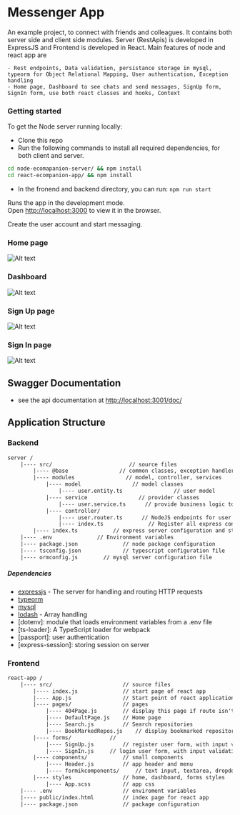 # Messenger App

An example project, to connect with friends and colleagues. It contains both server side and client side modules.
Server (RestApis) is developed in ExpressJS and Frontend is developed in React. Main features of node and react app are

    - Rest endpoints, Data validation, persistance storage in mysql, typeorm for Object Relational Mapping, User authentication, Exception handling
    - Home page, Dashboard to see chats and send messages, SignUp form, SignIn form, use both react classes and hooks, Context
    
### Getting started

To get the Node server running locally:

- Clone this repo
- Run the following commands to install all required dependencies, for both client and server.
```sh
cd node-ecomapanion-server/ && npm install
cd react-ecompanion-app/ && npm install
```
- In the fronend and backend directory, you can run: `npm run start`

Runs the app in the development mode.<br />
Open [http://localhost:3000](http://localhost:3000) to view it in the browser.

Create the user account and start messaging.

### Home page
![Alt text](/react-ecompanion-app/pubicl/home.png?raw=true "Optional Title")
### Dashboard
![Alt text](/react-ecompanion-app/pubicl/dashboard.png?raw=true "Optional Title")
### Sign Up page
![Alt text](/react-ecompanion-app/pubicl/register.png?raw=true "Optional Title")
### Sign In page
![Alt text](/react-ecompanion-app/pubicl/login.png?raw=true "Optional Title")


## Swagger Documentation
- see the api documentation at [http://localhost:3001/doc/](http://localhost:3001/doc/)

## Application Structure

### Backend

```txt
server /
    |---- src/			              // source files
        |---- @base                // common classes, exception handler, middleware, db migrations
        |---- modules                // model, controller, services
            |---- model                // model classes
                |---- user.entity.ts                // user model
            |---- service                // provider classes
                |---- user.service.ts      // provide business logic to users
            |---- controller/			         
                |---- user.router.ts      // NodeJS endpoints for user entity
                |---- index.ts			    // Register all express controller
        |---- index.ts           // express server configuration and starts listen
    |---- .env		        // Environment variables
    |---- package.json		        // node package configuration
    |---- tsconfig.json		        // typescript configuration file
    |---- ormconfig.js	      // mysql server configuration file
```

##### Dependencies

- [expressjs](https://github.com/expressjs/express) - The server for handling and routing HTTP requests
- [typeorm](https://github.com/typeorm/typeorm)
- [mysql](www.mysql.com/downloads)
- [lodash](https://lodash.com/) - Array handling
- [dotenv]: module that loads environment variables from a .env file
- [ts-loader]: A TypeScript loader for webpack
- [passport]: user authentication
- [express-session]: storing session on server


### Frontend

```txt
react-app /
    |---- src/			            // source files
        |---- index.js		        // start page of react app
        |---- App.js		        // Start point of react application, implementation of `Routes`
        |---- pages/			    // pages
            |---- 404Page.js		// display this page if route isn't define 
            |---- DefaultPage.js    // Home page
            |---- Search.js         // Search repositories
            |---- BookMarkedRepos.js    // display bookmarked repositories
        |---- forms/			// 
            |---- SignUp.js		    // register user form, with input validation
            |---- SignIn.js		// login user form, with input validation
        |---- components/			// small components
            |---- Header.js		    // app header and menu
            |---- formikcomponents/		// text input, textarea, dropdown, image uploader, multiple files uploader
        |---- styles	            // home, dashboard, forms styles
            |---- App.scss	        // app css
    |---- .env		                // enviroment variables
    |---- public/index.html		    // index page for react app
    |---- package.json		        // package configuration
```